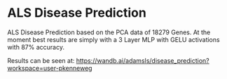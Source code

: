 # ALS Disease Prediction 
ALS Disease Prediction based on the PCA data of 18279 Genes. At the moment best results are simply with a 3 Layer MLP with GELU activations with 87% accuracy.

Results can be seen at: https://wandb.ai/adamsls/disease_prediction?workspace=user-pkenneweg

